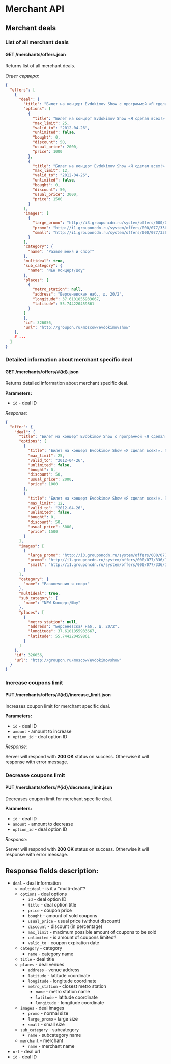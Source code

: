 Merchant API
============

Merchant deals
--------------

### List of all merchant deals

#### GET /merchants/offers.json

Returns list of all merchant deals.

*Ответ сервера:*

```json
{
  "offers": [
    {
      "deal": {
        "title": "Билет на концерт Evdokimov Show с программой «Я сделал всех!» в Государственном московском театре эстрады",
        "options": [
          {
            "title": "Билет на концерт Evdokimov Show «Я сделал всех!». Партер, 16 ряд, 16-30. 1000 рублей вместо 2000",
            "max_limit": 25,
            "valid_to": "2012-04-26",
            "unlimited": false,
            "bought": 0,
            "discount": 50,
            "usual_price": 2000,
            "price": 1000
          },
          {
            "title": "Билет на концерт Evdokimov Show «Я сделал всех!». Партер, 9 ряд, места 32-44. 1500 рублей вместо 3000",
            "max_limit": 12,
            "valid_to": "2012-04-26",
            "unlimited": false,
            "bought": 0,
            "discount": 50,
            "usual_price": 3000,
            "price": 1500
          }
        ],
        "images": [
          {
            "large_promo": "http://i3.grouponcdn.ru/system/offers/000/077/336/179511/large_promo_jpg.jpg?1334590278",
            "promo": "http://i1.grouponcdn.ru/system/offers/000/077/336/179511/promo_jpg.jpg?1334590278",
            "small": "http://i1.grouponcdn.ru/system/offers/000/077/336/179511/small_jpg.jpg?1334590278"
          }
        ],
        "category": {
          "name": "Развлечения и спорт"
        },
        "multideal": true,
        "sub_category": {
          "name": "NEW Концерт/Шоу"
        },
        "places": [
          {
            "metro_station": null,
            "address": "Берсеневская наб., д. 20/2",
            "longitude": 37.6101855933667,
            "latitude": 55.744220459861
          }
        ]
        },
        "id": 326056,
        "url": "http://groupon.ru/moscow/evdokimovshow"
    },
    # ...
  ]
}
```


### Detailed information about merchant specific deal

#### GET /merchants/offers/#{id}.json

Returns detailed information about merchant specific deal.

**Parameters:**

- ``id`` - deal ID

*Response:*

```json
{
  "offer": {
    "deal": {
      "title": "Билет на концерт Evdokimov Show с программой «Я сделал всех!» в Государственном московском театре эстрады",
      "options": [
        {
          "title": "Билет на концерт Evdokimov Show «Я сделал всех!». Партер, 16 ряд, 16-30. 1000 рублей вместо 2000",
          "max_limit": 25,
          "valid_to": "2012-04-26",
          "unlimited": false,
          "bought": 0,
          "discount": 50,
          "usual_price": 2000,
          "price": 1000
        },
        {
          "title": "Билет на концерт Evdokimov Show «Я сделал всех!». Партер, 9 ряд, места 32-44. 1500 рублей вместо 3000",
          "max_limit": 12,
          "valid_to": "2012-04-26",
          "unlimited": false,
          "bought": 0,
          "discount": 50,
          "usual_price": 3000,
          "price": 1500
        }
      ],
      "images": [
        {
          "large_promo": "http://i3.grouponcdn.ru/system/offers/000/077/336/179511/large_promo_jpg.jpg?1334590278",
          "promo": "http://i1.grouponcdn.ru/system/offers/000/077/336/179511/promo_jpg.jpg?1334590278",
          "small": "http://i1.grouponcdn.ru/system/offers/000/077/336/179511/small_jpg.jpg?1334590278"
        }
      ],
      "category": {
        "name": "Развлечения и спорт"
      },
      "multideal": true,
      "sub_category": {
        "name": "NEW Концерт/Шоу"
      },
      "places": [
        {
          "metro_station": null,
          "address": "Берсеневская наб., д. 20/2",
          "longitude": 37.6101855933667,
          "latitude": 55.744220459861
        }
      ]
    },
    "id": 326056,
    "url": "http://groupon.ru/moscow/evdokimovshow"
  }
}
```


### Increase coupons limit

#### PUT /merchants/offers/#{id}/increase_limit.json

Increases coupon limit for merchant specific deal.

**Parameters:**

- ``id`` - deal ID
- ``amount`` - amount to increase
- ``option_id`` - deal option ID

*Response:*

Server will respond with **200 OK** status on success. Otherwise it will response with error message.


### Decrease coupons limit

#### PUT /merchants/offers/#{id}/decrease_limit.json

Decreases coupon limit for merchant specific deal.

**Parameters:**

- ``id`` - deal ID
- ``amount`` - amount to decrease
- ``option_id`` - deal option ID

*Response:*

Server will respond with **200 OK** status on success. Otherwise it will response with error message.


Response fields description:
---------------------------------

- ``deal`` - deal information
    - ``multideal`` - is it a "multi-deal"?
    - ``options`` - deal options
        - ``id`` - deal option ID
        - ``title`` - deal option title
        - ``price`` - coupon price
        - ``bought`` - amount of sold coupons
        - ``usual_price`` - usual price (without discount)
        - ``discount`` - discount (in percentage)
        - ``max_limit`` - maximum possible amount of coupons to be sold
        - ``unlimited`` - is amount of coupons limited?
        - ``valid_to`` - coupon expiration date
    - ``category`` - category
        - ``name`` - category name
    - ``title`` - deal title
    - ``places`` - deal venues
        - ``address`` - venue address
        - ``latitude`` - latitude coordinate
        - ``longitude`` - longitude coordinate
        - ``metro_station`` - closest metro station
            - ``name`` - metro station name
            - ``latitude`` - latitude coordinate
            - ``longitude`` - longitude coordinate
    - ``images`` - deal images
        - ``promo`` - normal size
        - ``large_promo`` - large size
        - ``small`` - small size
    - ``sub_category`` - subcategory
        - ``name`` - subcategory name
    - ``merchant`` - merchant
        - ``name`` - merchant name
- ``url`` - deal url
- ``id`` - deal ID